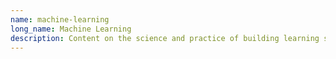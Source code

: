 ```yaml
---
name: machine-learning 
long_name: Machine Learning
description: Content on the science and practice of building learning systems
---
```

